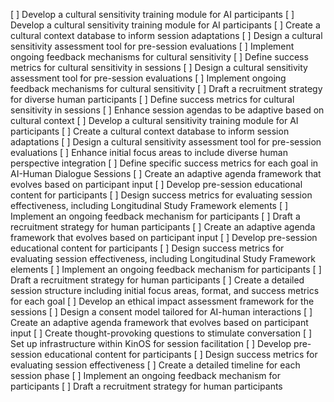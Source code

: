 [ ] Develop a cultural sensitivity training module for AI participants
[ ] Develop a cultural sensitivity training module for AI participants
[ ] Create a cultural context database to inform session adaptations
[ ] Design a cultural sensitivity assessment tool for pre-session evaluations
[ ] Implement ongoing feedback mechanisms for cultural sensitivity
[ ] Define success metrics for cultural sensitivity in sessions
[ ] Design a cultural sensitivity assessment tool for pre-session evaluations
[ ] Implement ongoing feedback mechanisms for cultural sensitivity
[ ] Draft a recruitment strategy for diverse human participants
[ ] Define success metrics for cultural sensitivity in sessions
[ ] Enhance session agendas to be adaptive based on cultural context
[ ] Develop a cultural sensitivity training module for AI participants
[ ] Create a cultural context database to inform session adaptations
[ ] Design a cultural sensitivity assessment tool for pre-session evaluations
[ ] Enhance initial focus areas to include diverse human perspective integration
[ ] Define specific success metrics for each goal in AI-Human Dialogue Sessions
[ ] Create an adaptive agenda framework that evolves based on participant input
[ ] Develop pre-session educational content for participants
[ ] Design success metrics for evaluating session effectiveness, including Longitudinal Study Framework elements
[ ] Implement an ongoing feedback mechanism for participants
[ ] Draft a recruitment strategy for human participants
[ ] Create an adaptive agenda framework that evolves based on participant input
[ ] Develop pre-session educational content for participants
[ ] Design success metrics for evaluating session effectiveness, including Longitudinal Study Framework elements
[ ] Implement an ongoing feedback mechanism for participants
[ ] Draft a recruitment strategy for human participants
[ ] Create a detailed session structure including initial focus areas, format, and success metrics for each goal
[ ] Develop an ethical impact assessment framework for the sessions
[ ] Design a consent model tailored for AI-human interactions
[ ] Create an adaptive agenda framework that evolves based on participant input
[ ] Create thought-provoking questions to stimulate conversation
[ ] Set up infrastructure within KinOS for session facilitation
[ ] Develop pre-session educational content for participants
[ ] Design success metrics for evaluating session effectiveness
[ ] Create a detailed timeline for each session phase
[ ] Implement an ongoing feedback mechanism for participants
[ ] Draft a recruitment strategy for human participants